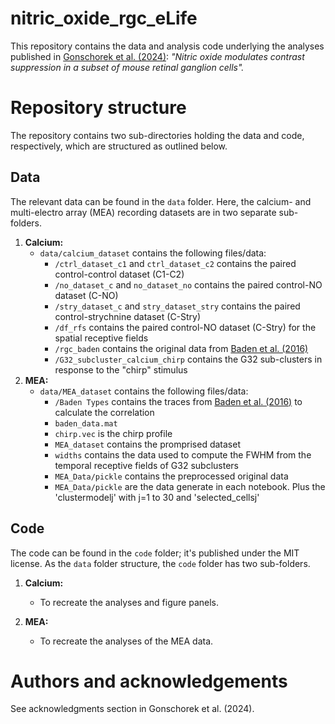 # nitric_oxide_rgc_eLife

This repository contains the data and analysis code underlying the analyses published in [Gonschorek et al. (2024)](https://elifesciences.org/reviewed-preprints/98742v1#article-and-author-information): *"Nitric oxide modulates contrast suppression in a subset of mouse retinal ganglion cells".*

# Repository structure
The repository contains two sub-directories holding the data and code, respectively, which are structured as outlined below.

## Data
The relevant data can be found in the `data` folder. Here, the calcium- and multi-electro array (MEA) recording datasets are in two separate sub-folders.
1. **Calcium:**
    - `data/calcium_dataset` contains the following files/data:
        - `/ctrl_dataset_c1` and `ctrl_dataset_c2` contains the paired control-control dataset (C1-C2)
        - `/no_dataset_c` and `no_dataset_no` contains the paired control-NO dataset (C-NO)
        - `/stry_dataset_c` and `stry_dataset_stry` contains the paired control-strychnine dataset (C-Stry)
        - `/df_rfs` contains the paired control-NO dataset (C-Stry) for the spatial receptive fields
        - `/rgc_baden` contains the original data from [Baden et al. (2016)](https://www.nature.com/articles/nature16468#)
        - `/G32_subcluster_calcium_chirp` contains the G32 sub-clusters in response to the "chirp" stimulus
2. **MEA:**
    - `data/MEA_dataset` contains the following files/data:
        - `/Baden Types` contains the traces from [Baden et al. (2016)](https://www.nature.com/articles/nature16468#) to calculate the correlation
        - `baden_data.mat`
        - `chirp.vec` is the chirp profile
        - `MEA_dataset` contains the promprised dataset
        - `widths` contains the data used to compute the FWHM from the temporal receptive fields of G32 subclusters
        - `MEA_Data/pickle` contains the preprocessed original data
        - `MEA_Data/pickle` are the data generate in each notebook. Plus the 'clustermodelj' with j=1 to 30 and 'selected_cellsj'

## Code

The code can be found in the `code` folder; it's published under the MIT license. 
As the `data` folder structure, the `code` folder has two sub-folders.
1. **Calcium:**
    - To recreate the analyses and figure panels.

2. **MEA:**
    - To recreate the analyses of the MEA data.

# Authors and acknowledgements
See acknowledgments section in Gonschorek et al. (2024).

